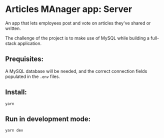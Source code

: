 # Articles MAnager app: Server

An app that lets employees post and vote on articles they've shared or written.

The challenge of the project is to make use of MySQL while building a full-stack application.

## Prequisites:

A MySQL database will be needed, and the correct connection fields populated in the `.env` files.

## Install:

`yarn`

## Run in development mode:

`yarn dev`
